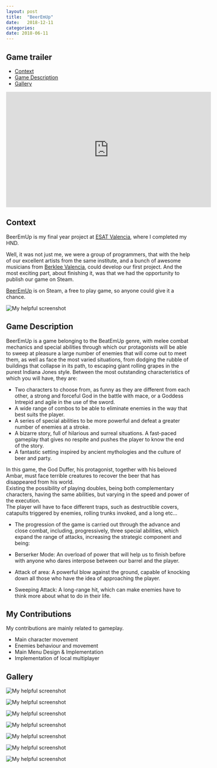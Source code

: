 ```yaml
---
layout: post
title:  "BeerEmUp"
date:   2018-12-11
categories: 
date: 2018-06-11 
---
```

## Game trailer
* [Context](#context)
* [Game Description](#game-description)
* [Gallery](#gallery)


<iframe width="560" height="315" src="https://www.youtube.com/embed/Px1C7v5Kizg" frameborder="0" allow="accelerometer; autoplay; encrypted-media; gyroscope; picture-in-picture" allowfullscreen></iframe>



## Context

BeerEmUp is my final year project at [ESAT Valencia]((https://www.esat.es/)), where I completed my HND.

Well, it was not just me, we were a group of programmers, that with the help of our excellent artists from the same institute,
and a bunch of awesome musicians from [Berklee Valencia](https://valencia.berklee.edu/),  could develop our first project.
And the most exciting part, about finishing it, was that we had the opportunity to publish our game on Steam.


[BeerEmUp](https://store.steampowered.com/app/945880/Beerem_Up/) is on Steam, a free to play game, so anyone could give it a chance.


![My helpful screenshot](/assets/BeerEmUp/Screenshot_1.png)


## Game Description
BeerEmUp is a game belonging to the BeatEmUp genre, with melee combat mechanics
and special abilities through which our protagonists will be able to sweep at pleasure a large
number of enemies that will come out to meet them, as well as face the most varied
situations, from dodging the rubble of buildings that collapse in its path, to escaping giant
rolling grapes in the purest Indiana Jones style.
Between the most outstanding characteristics of which you will have, they are:
* Two characters to choose from, as funny as they are different from each other, a
strong and forceful God in the battle with mace, or a Goddess Intrepid and agile in
the use of the sword.
* A wide range of combos to be able to eliminate enemies in the way that best suits the
player.
* A series of special abilities to be more powerful and defeat a greater number of
enemies at a stroke.
* A bizarre story, full of hilarious and surreal situations.
A fast-paced gameplay that gives no respite and pushes the player to know the end
of the story.
* A fantastic setting inspired by ancient mythologies and the culture of beer and party.  



In this game, the God Duffer, his protagonist, together with his beloved Ambar, must face
terrible creatures to recover the beer that has disappeared from his world.  
Existing the possibility of playing doubles, being both complementary characters,
having the same abilities, but varying in the speed and power of the execution.  
The player will have to face different traps, such as destructible covers, catapults triggered
by enemies, rolling trunks invoked, and a long etc...  
* The progression of the game is carried out through the advance and close combat,
including, progressively, three special abilities, which expand the range of attacks,
increasing the strategic component and being:

* Berserker Mode: An overload of power that will help us to finish before with anyone
who dares interpose between our barrel and the player.
* Attack of area: A powerful blow against the ground, capable of knocking down all
those who have the idea of ​​approaching the player.
* Sweeping Attack: A long-range hit, which can make enemies have to think more
about what to do in their life.


## My Contributions

My contributions are mainly related to gameplay.

* Main character movement 
* Enemies behaviour and movement
* Main Menu Design & Implementation
* Implementation of local multiplayer


## Gallery


![My helpful screenshot](/assets/BeerEmUp/unknown.png)


![My helpful screenshot](/assets/BeerEmUp/unknown5.png)


![My helpful screenshot](/assets/BeerEmUp/unknown6.png)


![My helpful screenshot](/assets/BeerEmUp/unknown8.png)


![My helpful screenshot](/assets/BeerEmUp/unknown11.png)


![My helpful screenshot](/assets/BeerEmUp/unknown18.png)


![My helpful screenshot](/assets/BeerEmUp/unknown21.png)







